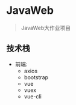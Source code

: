 # JavaWeb
> JavaWeb大作业项目

## 技术栈
+ 前端:
    + axios
    + bootstrap
    + vue
    + vuex
    + vue-cli
